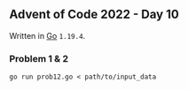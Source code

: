 ## Advent of Code 2022 - Day 10

Written in [Go](https://go.dev/) `1.19.4`.

### Problem 1 & 2

`go run prob12.go < path/to/input_data`
